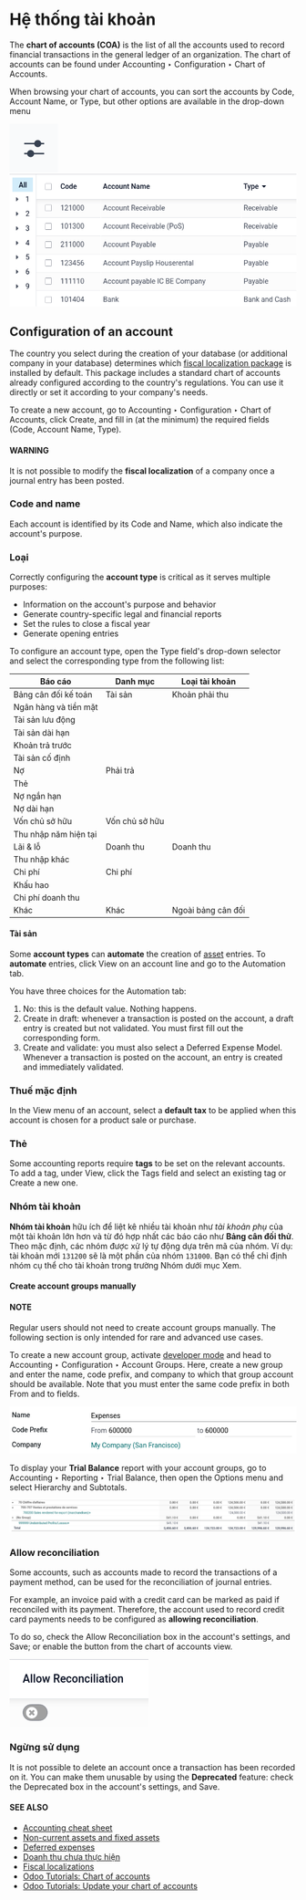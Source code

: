 # Hệ thống tài khoản

The **chart of accounts (COA)** is the list of all the accounts used to record financial
transactions in the general ledger of an organization. The chart of accounts can be found under
Accounting ‣ Configuration ‣ Chart of Accounts.

When browsing your chart of accounts, you can sort the accounts by Code,
Account Name, or Type, but other options are available in the drop-down menu

![Drop-down toggle button](../../../../.gitbook/assets/drop-down.png)![Group the accounts by type in Odoo Accounting](../../../../.gitbook/assets/chart-of-accounts-sort.png)

<a id="chart-of-account-create"></a>

## Configuration of an account

The country you select during the creation of your database (or additional company in your database)
determines which [fiscal localization package](../../fiscal_localizations/) is installed by
default. This package includes a standard chart of accounts already configured according to the
country's regulations. You can use it directly or set it according to your company's needs.

To create a new account, go to Accounting ‣ Configuration ‣ Chart of Accounts,
click Create, and fill in (at the minimum) the required fields
(Code, Account Name, Type).

#### WARNING
It is not possible to modify the **fiscal localization** of a company once a journal entry has
been posted.

### Code and name

Each account is identified by its Code and Name, which also indicate the
account's purpose.

<a id="chart-of-account-type"></a>

### Loại

Correctly configuring the **account type** is critical as it serves multiple purposes:

- Information on the account's purpose and behavior
- Generate country-specific legal and financial reports
- Set the rules to close a fiscal year
- Generate opening entries

To configure an account type, open the Type field's drop-down selector and select the
corresponding type from the following list:

| Báo cáo               | Danh mục       | Loại tài khoản     |
|-----------------------|----------------|--------------------|
| Bảng cân đối kế toán  | Tài sản        | Khoản phải thu     |
| Ngân hàng và tiền mặt |                |                    |
| Tài sản lưu động      |                |                    |
| Tài sản dài hạn       |                |                    |
| Khoản trả trước       |                |                    |
| Tài sản cố định       |                |                    |
| Nợ                    | Phải trả       |                    |
| Thẻ                   |                |                    |
| Nợ ngắn hạn           |                |                    |
| Nợ dài hạn            |                |                    |
| Vốn chủ sở hữu        | Vốn chủ sở hữu |                    |
| Thu nhập năm hiện tại |                |                    |
| Lãi & lỗ              | Doanh thu      | Doanh thu          |
| Thu nhập khác         |                |                    |
| Chi phí               | Chi phí        |                    |
| Khấu hao              |                |                    |
| Chi phí doanh thu     |                |                    |
| Khác                  | Khác           | Ngoài bảng cân đối |

#### Tài sản

Some **account types** can **automate** the creation of [asset](../vendor_bills/assets.md#assets-automation) entries.
To **automate** entries, click View on an account line and go to the
Automation tab.

You have three choices for the Automation tab:

1. No: this is the default value. Nothing happens.
2. Create in draft: whenever a transaction is posted on the account, a draft entry is
   created but not validated. You must first fill out the corresponding form.
3. Create and validate: you must also select a Deferred Expense Model.
   Whenever a transaction is posted on the account, an entry is created and immediately validated.

### Thuế mặc định

In the View menu of an account, select a **default tax** to be applied when this
account is chosen for a product sale or purchase.

### Thẻ

Some accounting reports require **tags** to be set on the relevant accounts. To add a tag, under
View, click the Tags field and select an existing tag or Create
a new one.

### Nhóm tài khoản

**Nhóm tài khoản** hữu ích để liệt kê nhiều tài khoản như *tài khoản phụ* của một tài khoản lớn hơn và từ đó hợp nhất các báo cáo như **Bảng cân đối thử**. Theo mặc định, các nhóm được xử lý tự động dựa trên mã của nhóm. Ví dụ: tài khoản mới `131200` sẽ là một phần của nhóm `131000`. Bạn có thể chỉ định nhóm cụ thể cho tài khoản trong trường Nhóm dưới mục Xem.

#### Create account groups manually

#### NOTE
Regular users should not need to create account groups manually. The following section is only
intended for rare and advanced use cases.

To create a new account group, activate [developer mode](../../../general/developer_mode.md#developer-mode) and head to
Accounting ‣ Configuration ‣ Account Groups. Here, create a new group and enter
the name, code prefix, and company to which that group account should be available. Note
that you must enter the same code prefix in both From and to fields.

![Account groups creation.](../../../../.gitbook/assets/account-groups.png)

To display your **Trial Balance** report with your account groups, go to
Accounting ‣ Reporting ‣ Trial Balance, then open the Options menu
and select Hierarchy and Subtotals.

![Account Groups in the Trial Balance in Odoo Accounting](../../../../.gitbook/assets/chart-of-accounts-groups.png)

### Allow reconciliation

Some accounts, such as accounts made to record the transactions of a payment method, can be used for
the reconciliation of journal entries.

For example, an invoice paid with a credit card can be marked as paid if reconciled with
its payment. Therefore, the account used to record credit card payments needs to be configured as
**allowing reconciliation**.

To do so, check the Allow Reconciliation box in the account's settings, and
Save; or enable the button from the chart of accounts view.

![Allow reconciliation for accounts in Odoo Accounting](../../../../.gitbook/assets/chart-of-accounts-reconciliation.png)

### Ngừng sử dụng

It is not possible to delete an account once a transaction has been recorded on it. You can make
them unusable by using the **Deprecated** feature: check the Deprecated box in the
account's settings, and Save.

#### SEE ALSO
* [Accounting cheat sheet](cheat_sheet.md)
* [Non-current assets and fixed assets](../vendor_bills/assets.md)
* [Deferred expenses](../vendor_bills/deferred_expenses.md)
* [Doanh thu chưa thực hiện](../customer_invoices/deferred_revenues.md)
* [Fiscal localizations](../../fiscal_localizations/)
* [Odoo Tutorials: Chart of accounts](https://www.odoo.com/slides/slide/chart-of-accounts-1630)
* [Odoo Tutorials: Update your chart of accounts](https://www.odoo.com/slides/slide/update-your-chart-of-accounts-1658)
